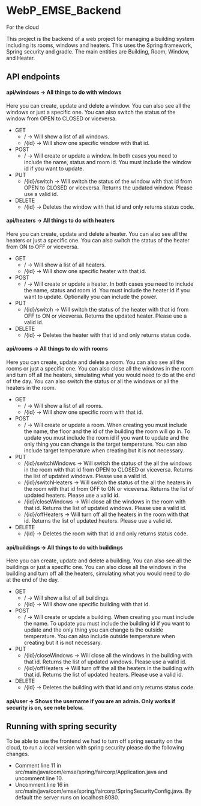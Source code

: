 # WebP_EMSE_Backend
For the cloud


This project is the backend of a web project for managing a building system including its rooms, windows and heaters. This uses the Spring framework, Spring security and gradle. The main entities are Building, Room, Window, and Heater.

## API endpoints

#### api/windows -> All things to do with windows

Here you can create, update and delete a window. You can also see all the windows or just a specific one. You can also switch the status of the window from OPEN to CLOSED or viceversa.
* GET
  * / -> Will show a list of all windows.
  * /{id} -> Will show one specific window with that id.
* POST
  * / -> Will create or update a window. In both cases you need to include the name, status and room id. You must include the window id if you want to update.
* PUT
  * /{id}/switch -> Will switch the status of the window with that id from OPEN to CLOSED or viceversa. Returns the updated window. Please use a valid id.
* DELETE
  * /{id} -> Deletes the window with that id and only returns status code.

#### api/heaters -> All things to do with heaters
Here you can create, update and delete a heater. You can also see all the heaters or just a specific one. You can also switch the status of the heater from ON to OFF or viceversa.

* GET
  * / -> Will show a list of all heaters.
  * /{id} -> Will show one specific heater with that id.
* POST
  * / -> Will create or update a heater. In both cases you need to include the name, status and room id. You must include the heater id if you want to update. Optionally you can include the power.
* PUT
  * /{id}/switch -> Will switch the status of the heater with that id from OFF to ON or viceversa. Returns the updated heater. Please use a valid id.
* DELETE
  * /{id} -> Deletes the heater with that id and only returns status code.

#### api/rooms -> All things to do with rooms
Here you can create, update and delete a room. You can also see all the rooms or just a specific one.
You can also close all the windows in the room and turn off all the heaters, simulating what you would need to do at the end of the day. You can also switch the status or all the windows or all the heaters in the room. 

* GET
  * / -> Will show a list of all rooms.
  * /{id} -> Will show one specific room with that id.
* POST
  * / -> Will create or update a room. When creating you must include the name, the floor and the id of the building the room will go in. To update you must include the room id if you want to update and the only thing you can change is the target temperature. You can also include target temperature when creating but it is not necessary.
* PUT
  * /{id}/switchWindows -> Will switch the status of the all the windows in the room with that id from OPEN to CLOSED or viceversa. Returns the list of updated windows. Please use a valid id.
  * /{id}/switchHeaters -> Will switch the status of the all the heaters in the room with that id from OFF to ON or viceversa. Returns the list of updated heaters. Please use a valid id.
  * /{id}/closeWindows -> Will close all the windows in the room with that id. Returns the list of updated windows. Please use a valid id.
  * /{id}/offHeaters -> Will turn off all the heaters in the room with that id. Returns the list of updated heaters. Please use a valid id.
* DELETE
  * /{id} -> Deletes the room with that id and only returns status code.


#### api/buildings -> All things to do with buildings
Here you can create, update and delete a building. You can also see all the buildings or just a specific one.
You can also close all the windows in the building and turn off all the heaters, simulating what you would need to do at the end of the day.

* GET
  * / -> Will show a list of all buildings.
  * /{id} -> Will show one specific building with that id.
* POST
  * / -> Will create or update a building. When creating you must include the name. To update you must include the building id if you want to update and the only thing you can change is the outside temperature. You can also include outside temperature when creating but it is not necessary.
* PUT
  * /{id}/closeWindows -> Will close all the windows in the building with that id. Returns the list of updated windows. Please use a valid id.
  * /{id}/offHeaters -> Will turn off the all the heaters in the building with that id. Returns the list of updated heaters. Please use a valid id.
* DELETE
  * /{id} -> Deletes the building with that id and only returns status code.

#### api/user -> Shows the username if you are an admin. Only works if security is on, see note below.

## Running with spring security
To be able to use the frontend we had to turn off spring security on the cloud, to run a local version with spring security please do the following changes.
* Comment line 11 in src/main/java/com/emse/spring/faircorp/Application.java and uncomment line 10.
* Uncomment line 16 in src/main/java/com/emse/spring/faircorp/SpringSecurityConfig.java.
By default the server runs on localhost:8080.
